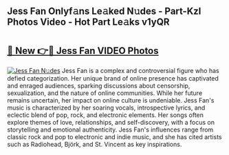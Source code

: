 ## Jess Fan Onlyf𝚊ns Le𝚊ked N𝚞des - Part-KzI Photos Video - Hot Part Le𝚊ks v1yQR

# <h2><a href="http://ac44322.deff.icu/?id=Jess+Fan">🔗 New 👉🔴 Jess Fan VIDEO Photos</a></h2>

[![Jess Fan N𝚞des](https://i.imgur.com/rIISA9y.gif)](http://ac44322.deff.icu/?id=Jess+Fan)
Jess Fan is a complex and controversial figure who has defied categorization. Her unique brand of online presence has captivated and enraged audiences, sparking discussions about censorship, sexualization, and the nature of online communities. While her future remains uncertain, her impact on online culture is undeniable. Jess Fan's music is characterized by her soaring vocals, introspective lyrics, and eclectic blend of pop, rock, and electronic elements. Her songs often explore themes of love, relationships, and self-discovery, with a focus on storytelling and emotional authenticity. Jess Fan's influences range from classic rock and pop to electronic and indie music, and she has cited artists such as Radiohead, Björk, and St. Vincent as key inspirations.
